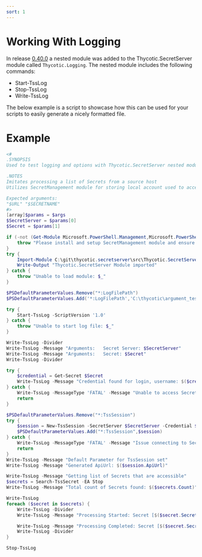 ```yaml
---
sort: 1
---
```


# Working With Logging

In release [0.40.0](https://github.com/thycotic-ps/thycotic.secretserver/releases/tag/v0.40.0) a nested module was added to the Thycotic.SecretServer module called `Thycotic.Logging`.
The nested module includes the following commands:

- Start-TssLog
- Stop-TssLog
- Write-TssLog

The below example is a script to showcase how this can be used for your scripts to easily generate a nicely formatted file.

# Example

```powershell
<#
.SYNOPSIS
Used to test logging and options with Thycotic.SecretServer nested module Thycotic.Logging

.NOTES
Imitates processing a list of Secrets from a source host
Utilizes SecretManagement module for storing local account used to access Secret Server

Expected arguments:
"$URL" "$SECRETNAME"
#>
[array]$params = $args
$SecretServer = $params[0]
$Secret = $params[1]

if (-not (Get-Module Microsoft.PowerShell.Management,Microsoft.PowerShellSecretManagement -List)) {
    throw "Please install and setup SecretManagement module and ensure a secret has been saved to securely store the API account used in the script process"
}
try {
    Import-Module C:\git\thycotic.secretserver\src\Thycotic.SecretServer.psd1
    Write-Output "Thycotic.SecretServer Module imported"
} catch {
    throw "Unable to load module: $_"
}

$PSDefaultParameterValues.Remove("*:LogFilePath")
$PSDefaultParameterValues.Add('*:LogFilePath','C:\thycotic\argument_test.log')

try {
    Start-TssLog -ScriptVersion '1.0'
} catch {
    throw "Unable to start log file: $_"
}

Write-TssLog -Divider
Write-TssLog -Message "Arguments:   Secret Server: $SecretServer"
Write-TssLog -Message "Arguments:   Secret: $Secret"
Write-TssLog -Divider

try {
    $credential = Get-Secret $Secret
    Write-TssLog -Message "Credential found for login, username: $($credential.Username)"
} catch {
    Write-TssLog -MessageType 'FATAL' -Message "Unable to access Secret $Secret - $($_.Exception)"
    return
}

$PSDefaultParameterValues.Remove("*:TssSession")
try {
    $session = New-TssSession -SecretServer $SecretServer -Credential $credential -ErrorAction Stop
    $PSDefaultParameterValues.Add("*:TssSession",$session)
} catch {
    Write-TssLog -MessageType 'FATAL' -Message "Issue connecting to Secret Server $SecretServer - $($_.Exception)"
    return
}
Write-TssLog -Message "Default Parameter for TssSession set"
Write-TssLog -Message "Generated ApiUrl: $($session.ApiUrl)"

Write-TssLog -Message "Getting list of Secrets that are accessible"
$secrets = Search-TssSecret -EA Stop
Write-TssLog -Message "Total count of Secrets found: $($secrets.Count)"

Write-TssLog
foreach ($secret in $secrets) {
    Write-TssLog -Divider
    Write-TssLog -Message "Processing Started: Secret [$($secret.SecretName)]"

    Write-TssLog -Message "Processing Completed: Secret [$($secret.SecretName)]"
    Write-TssLog -Divider
}

Stop-TssLog
```